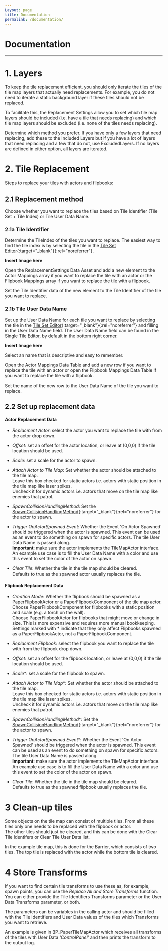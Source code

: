 ```yaml
---
Layout: page
title: Documentation
permalink: /documentation/
---
```


# Documentation

***

# 1. Layers

To keep the tile replacement efficient, you should only iterate the tiles of the tile map layers that actually need replacements. For example, you do not need to iterate a static background layer if these tiles should not be replaced.

To facilitate this, the Replacement Settings allow you to set which tile map layers should be included (i.e. have a tile that needs replacing) and which tile map layers should be excluded (i.e. none of the tiles needs replacing). 

Determine which method you prefer. If you have only a few layers that need replacing, add these to the Included Layers but if you have a lot of layers that need replacing and a few that do not, use ExcludedLayers. If no layers are defined in either option, all layers are iterated. 

# 2. Tile Replacement

Steps to replace your tiles with actors and flipbooks:

## 2.1 Replacement method

Choose whether you want to replace the tiles based on Tile Identifier (Tile Set + Tile Index) or Tile User Data Name.

### 2.1a Tile Identifier

Determine the TileIndex of the tiles you want to replace. The easiest way to find the tile index is by selecting the tile in the [Tile Set Editor](https://dev.epicgames.com/documentation/en-us/unreal-engine/paper-2d-tile-sets-and-tile-maps-in-unreal-engine){:target="_blank"}{:rel="noreferrer"}.

__Insert Image here__

Open the ReplacementSettings Data Asset and add a new element to the Actor Mappings array if you want to replace the tile with an actor or the Flipbook Mappings array if you want to replace the tile with a flipbook.

Set the Tile Identifier data of the new element to the Tile Identifier of the tile you want to replace.

### 2.1b Tile User Data Name

Set up the User Data Name for each tile you want to replace by selecting the tile in the [Tile Set Editor](https://dev.epicgames.com/documentation/en-us/unreal-engine/paper-2d-tile-sets-and-tile-maps-in-unreal-engine){:target="_blank"}{:rel="noreferrer"} and filling in the User Data Name field. The User Data Name field can be found in the Single Tile Editor, by default in the bottom right corner.

__Insert Image here__

Select an name that is descriptive and easy to remember.

Open the Actor Mappings Data Table and add a new row if you want to replace the tile with an actor or open the Flipbook Mappings Data Table if you want to replace the tile with a flipbook.

Set the name of the new row to the User Data Name of the tile you want to replace.

## 2.2 Set up replacement data

#### Actor Replacement Data

- _Replacment Actor_: select the actor you want to replace the tile with from the actor drop down.

- _Offset_: set an offset for the actor location, or leave at (0,0,0) if the tile location should be used.

- _Scale_: set a scale for the actor to spawn.

- _Attach Actor to Tile Map_: Set whether the actor should be attached to the tile map.  
Leave this box checked for static actors i.e. actors with static position in the tile map like laser spikes.  
Uncheck it for dynamic actors i.e. actors that move on the tile map like enemies that patrol.

- _SpawnCollisionHandlingMethod_: Set the [SpawnCollisionHandlingMethod](https://docs.unrealengine.com/5.3/en-US/PythonAPI/class/SpawnActorCollisionHandlingMethod.html){:target="_blank"}{:rel="noreferrer"} for the actor to spawn.

- _Trigger OnActorSpawned Event_: Whether the Event 'On Actor Spawned' should be triggered when the actor is spawned. This event can be used as an event to do something on spawn for specific actors. The tile User Data Name is passed along.  
**Important**: make sure the actor implements the TileMapActor interface.  
An example use case is to fill the User Data Name with a color and use this event to set the color of the actor on spawn.

- _Clear Tile_: Whether the tile in the tile map should be cleared.  
Defaults to true as the spawned actor usually replaces the tile.

#### Flipbook Replacement Data

- _Creation Mode_: Whether the flipbook should be spawned as a PaperFlipbookActor or a PaperFlipbookComponent of the tile map actor.  
Choose PaperFlipbookComponent for flipbooks with a static position and scale (e.g. a torch on the wall).  
Choose PaperFlipbookActor for flipbooks that might move or change in size. This is more expensive and requires more manual bookkeeping.  
Settings marked with * indicate that they only affect Flipbooks spawned as a PaperFlipbookActor, not a PaperFlipbookComponent.  

- _Replacment Flipbook_: select the flipbook you want to replace the tile with from the flipbook drop down.

- _Offset_: set an offset for the flipbook location, or leave at (0,0,0) if the tile location should be used.

- _Scale_*: set a scale for the flipbook to spawn.  

- _Attach Actor to Tile Map_*: Set whether the actor should be attached to the tile map.  
Leave this box checked for static actors i.e. actors with static position in the tile map like laser spikes.  
Uncheck it for dynamic actors i.e. actors that move on the tile map like enemies that patrol.

- _SpawnCollisionHandlingMethod_*: Set the [SpawnCollisionHandlingMethod](https://docs.unrealengine.com/5.3/en-US/PythonAPI/class/SpawnActorCollisionHandlingMethod.html){:target="_blank"}{:rel="noreferrer"} for the actor to spawn.  

- _Trigger OnActorSpawned Event_*: Whether the Event 'On Actor Spawned' should be triggered when the actor is spawned. This event can be used as an event to do something on spawn for specific actors. The tile User Data Name is passed along.  
**Important**: make sure the actor implements the TileMapActor interface.  
An example use case is to fill the User Data Name with a color and use this event to set the color of the actor on spawn.

- _Clear Tile_: Whether the tile in the tile map should be cleared.  
Defaults to true as the spawned flipbook usually replaces the tile.

# 3 Clean-up tiles

Some objects on the tile map can consist of multiple tiles. From all these tiles only one needs to be replaced with the flipbook or actor.  
The other tiles should just be cleared, and this can be done with the Clear Tile Identifers or Clear Tile User Data list.  

In the example tile map, this is done for the Barrier, which consists of two tiles. The top tile is replaced with the actor while the bottom tile is cleared.

# 4 Store Transforms

If you want to find certain tile transforms to use these as, for example, spawn points, you can use the _Replace All and Store Transforms_ function. You can either provide the Tile Identifiers Transforms parameter or the User Data Transforms parameter, or both. 

The parameters can be variables in the calling actor and should be filled with the Tile Identifiers and User Data values of the tiles which Transforms you want to retrieve.

An example is given in BP_PaperTileMapActor which receives all transforms of the tiles with User Data _'ControlPanel'_ and then prints the transform to the output log.